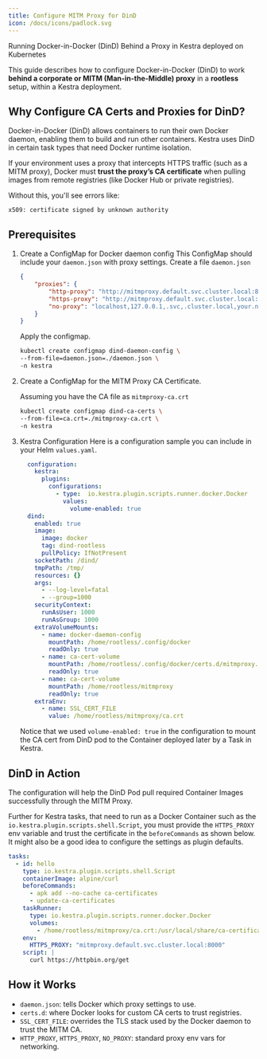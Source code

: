 ```yaml
---
title: Configure MITM Proxy for DinD
icon: /docs/icons/padlock.svg
---
```

Running Docker-in-Docker (DinD) Behind a Proxy in Kestra deployed on Kubernetes

This guide describes how to configure Docker-in-Docker (DinD) to work **behind a corporate or MITM (Man-in-the-Middle) proxy** in a **rootless** setup, within a Kestra deployment.

## Why Configure CA Certs and Proxies for DinD?

Docker-in-Docker (DinD) allows containers to run their own Docker daemon, enabling them to build and run other containers. Kestra uses DinD in certain task types that need Docker runtime isolation.

If your environment uses a proxy that intercepts HTTPS traffic (such as a MITM proxy), Docker must **trust the proxy’s CA certificate** when pulling images from remote registries (like Docker Hub or private registries).

Without this, you'll see errors like:

```text
x509: certificate signed by unknown authority
```

## Prerequisites
1. Create a ConfigMap for Docker daemon config
This ConfigMap should include your `daemon.json` with proxy settings.
    Create a file `daemon.json`
    ```json
    {
        "proxies": {
            "http-proxy": "http://mitmproxy.default.svc.cluster.local:8000",
            "https-proxy": "http://mitmproxy.default.svc.cluster.local:8000",
            "no-proxy": "localhost,127.0.0.1,.svc,.cluster.local,your.nexus.domain.com,kestra-minio"
        }
    }
    ```
    Apply the configmap.
    ```bash
    kubectl create configmap dind-daemon-config \
    --from-file=daemon.json=./daemon.json \
    -n kestra
    ```
2. Create a ConfigMap for the MITM Proxy CA Certificate.
    
    Assuming you have the CA file as `mitmproxy-ca.crt`
    
    ```bash
    kubectl create configmap dind-ca-certs \
    --from-file=ca.crt=./mitmproxy-ca.crt \
    -n kestra
    ```
3. Kestra Configuration
    Here is a configuration sample you can include in your Helm `values.yaml`.
    ```yaml
      configuration: 
        kestra:
          plugins:
            configurations:
              - type:  io.kestra.plugin.scripts.runner.docker.Docker
                values:
                  volume-enabled: true
      dind:
        enabled: true
        image:
          image: docker
          tag: dind-rootless
          pullPolicy: IfNotPresent
        socketPath: /dind/
        tmpPath: /tmp/
        resources: {}
        args:
          - --log-level=fatal
          - --group=1000
        securityContext:
          runAsUser: 1000
          runAsGroup: 1000
        extraVolumeMounts:
          - name: docker-daemon-config
            mountPath: /home/rootless/.config/docker
            readOnly: true
          - name: ca-cert-volume
            mountPath: /home/rootless/.config/docker/certs.d/mitmproxy.default.svc.cluster.local:8000
            readOnly: true
          - name: ca-cert-volume
            mountPath: /home/rootless/mitmproxy
            readOnly: true
        extraEnv:
          - name: SSL_CERT_FILE 
            value: /home/rootless/mitmproxy/ca.crt
    ```
    Notice that we used `volume-enabled: true` in the configuration to mount the CA cert from DinD pod to the Container deployed later by a Task in Kestra.  

## DinD in Action

The configuration will help the DinD Pod pull required Container Images successfully through the MITM Proxy.

Further for Kestra tasks, that need to run as a Docker Container such as the `io.kestra.plugin.scripts.shell.Script`, you must provide the `HTTPS_PROXY` env variable and trust the certificate in the `beforeCommands` as shown below.
It might also be a good idea to configure the settings as plugin defaults.
```yaml
tasks:
  - id: hello
    type: io.kestra.plugin.scripts.shell.Script
    containerImage: alpine/curl
    beforeCommands:
      - apk add --no-cache ca-certificates
      - update-ca-certificates  
    taskRunner: 
      type: io.kestra.plugin.scripts.runner.docker.Docker
      volumes:
        - /home/rootless/mitmproxy/ca.crt:/usr/local/share/ca-certificates/mitmproxy.crt
    env:
      HTTPS_PROXY: "mitmproxy.default.svc.cluster.local:8000"
    script: |
      curl https://httpbin.org/get 
```

##  How it Works
- `daemon.json`: tells Docker which proxy settings to use.
- `certs.d`: where Docker looks for custom CA certs to trust registries.
- `SSL_CERT_FILE`: overrides the TLS stack used by the Docker daemon to trust the MITM CA.
- `HTTP_PROXY`, `HTTPS_PROXY`, `NO_PROXY`: standard proxy env vars for networking.